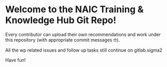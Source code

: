 # Welcome to the NAIC Training & Knowledge Hub Git Repo!

Every contributor can upload their own recommendations and work under this repository (with appropriate commit messages 🤓).

All the wp related issues and follow up tasks still continue on gitlab.sigma2 

Have fun!
